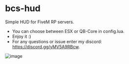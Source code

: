 # bcs-hud 
Simple HUD for FiveM RP servers.
- You can choose between ESX or QB-Core in config.lua.
- Enjoy it :)
- For any questions or issue enter my discord: https://discord.gg/yMV5A9RBcw. 

![image](https://user-images.githubusercontent.com/116667373/227712803-93164b12-d00f-4557-bc62-2635e6205e2c.png)
